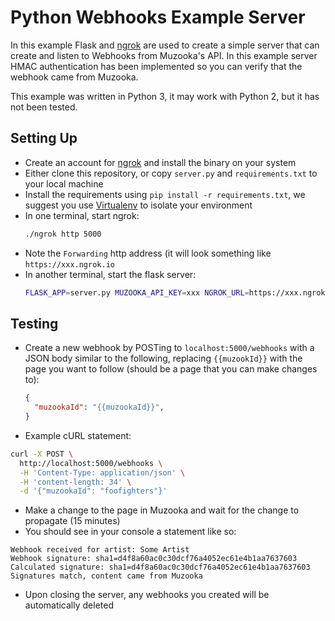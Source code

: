 Python Webhooks Example Server
==============================

In this example Flask and [ngrok](https://ngrok.com/) are used to create a simple server that can
create and listen to Webhooks from Muzooka's API. In this example server HMAC authentication has
been implemented so you can verify that the webhook came from Muzooka.

This example was written in Python 3, it may work with Python 2, but it has not been tested.


## Setting Up
- Create an account for [ngrok](https://ngrok.com/) and install the binary on your system
- Either clone this repository, or copy `server.py` and `requirements.txt` to your local machine
- Install the requirements using `pip install -r requirements.txt`, we suggest you use
  [Virtualenv](https://virtualenv.pypa.io/) to isolate your environment
- In one terminal, start ngrok: 
  ```bash
  ./ngrok http 5000
  ```
- Note the `Forwarding` http address (it will look something like `https://xxx.ngrok.io`
- In another terminal, start the flask server:
  ```bash
  FLASK_APP=server.py MUZOOKA_API_KEY=xxx NGROK_URL=https://xxx.ngrok.io flask run
  ```


## Testing
- Create a new webhook by POSTing to `localhost:5000/webhooks` with a JSON body similar to the
  following, replacing `{{muzookId}}` with the page you want to follow (should be a page that you can
  make changes to):
  ```json
  {
    "muzookaId": "{{muzookaId}}",
  }
  ```
- Example cURL statement:
```bash
curl -X POST \
  http://localhost:5000/webhooks \
  -H 'Content-Type: application/json' \
  -H 'content-length: 34' \
  -d '{"muzookaId": "foofighters"}'
```
- Make a change to the page in Muzooka and wait for the change to propagate (15 minutes)
- You should see in your console a statement like so:
```
Webhook received for artist: Some Artist
Webhook signature: sha1=d4f8a60ac0c30dcf76a4052ec61e4b1aa7637603
Calculated signature: sha1=d4f8a60ac0c30dcf76a4052ec61e4b1aa7637603
Signatures match, content came from Muzooka
```
- Upon closing the server, any webhooks you created will be automatically deleted

